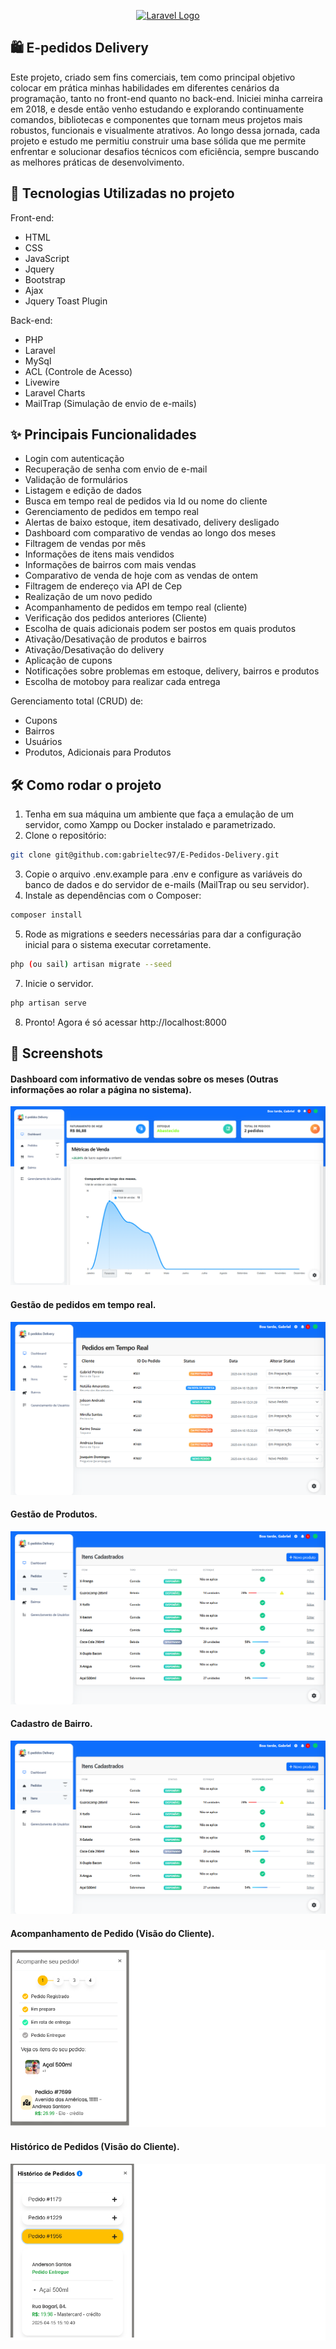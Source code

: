 <p align="center"><a href="https://laravel.com" target="_blank"><img src="https://raw.githubusercontent.com/laravel/art/master/logo-lockup/5%20SVG/2%20CMYK/1%20Full%20Color/laravel-logolockup-cmyk-red.svg" width="400" alt="Laravel Logo"></a></p>

## 🛍️ E-pedidos Delivery
Este projeto, criado sem fins comerciais, tem como principal objetivo colocar em prática minhas habilidades em diferentes cenários da programação, tanto no front-end quanto no back-end. Iniciei minha carreira em 2018, e desde então venho estudando e explorando continuamente comandos, bibliotecas e componentes que tornam meus projetos mais robustos, funcionais e visualmente atrativos. Ao longo dessa jornada, cada projeto e estudo me permitiu construir uma base sólida que me permite enfrentar e solucionar desafios técnicos com eficiência, sempre buscando as melhores práticas de desenvolvimento.

## 🚀 Tecnologias Utilizadas no projeto

Front-end:
- HTML
- CSS
- JavaScript
- Jquery
- Bootstrap
- Ajax
- Jquery Toast Plugin

Back-end:
- PHP
- Laravel
- MySql
- ACL (Controle de Acesso)
- Livewire
- Laravel Charts
- MailTrap (Simulação de envio de e-mails)

## ✨ Principais Funcionalidades

- Login com autenticação
- Recuperação de senha com envio de e-mail
- Validação de formulários
- Listagem e edição de dados
- Busca em tempo real de pedidos via Id ou nome do cliente
- Gerenciamento de pedidos em tempo real
- Alertas de baixo estoque, item desativado, delivery desligado
- Dashboard com comparativo de vendas ao longo dos meses
- Filtragem de vendas por mês
- Informações de itens mais vendidos
- Informações de bairros com mais vendas
- Comparativo de venda de hoje com as vendas de ontem
- Filtragem de endereço via API de Cep
- Realização de um novo pedido
- Acompanhamento de pedidos em tempo real (cliente)
- Verificação dos pedidos anteriores (Cliente)
- Escolha de quais adicionais podem ser postos em quais produtos
- Ativação/Desativação de produtos e bairros
- Ativação/Desativação do delivery
- Aplicação de cupons
- Notificações sobre problemas em estoque, delivery, bairros e produtos
- Escolha de motoboy para realizar cada entrega

Gerenciamento total (CRUD) de:

- Cupons
- Bairros
- Usuários
- Produtos, Adicionais para Produtos

## 🛠️ Como rodar o projeto

1. Tenha em sua máquina um ambiente que faça a emulação de um servidor, como Xampp ou Docker instalado e parametrizado.
2. Clone o repositório:
```bash
git clone git@github.com:gabrieltec97/E-Pedidos-Delivery.git
```
3. Copie o arquivo .env.example para .env e configure as variáveis do banco de dados e do servidor de e-mails (MailTrap ou seu servidor).
4. Instale as dependências com o Composer:
```bash
composer install
```
5. Rode as migrations e seeders necessárias para dar a configuração inicial para o sistema executar corretamente.
```bash
php (ou sail) artisan migrate --seed
```
7. Inicie o servidor.
```bash
php artisan serve
```
8. Pronto! Agora é só acessar http://localhost:8000

## 📸 Screenshots

<h4>Dashboard com informativo de vendas sobre os meses (Outras informações ao rolar a página no sistema).</h4>

![Dashboard](assets/dashboard.png)

<h4>Gestão de pedidos em tempo real.</h4>

![TempoReal](assets/realtime.png)

<h4>Gestão de Produtos.</h4>

![Produtos](assets/produtos.png)

<h4>Cadastro de Bairro.</h4>

![Bairro](assets/produtos.png)

<h4>Acompanhamento de Pedido (Visão do Cliente).</h4>

![Cliente](assets/cliente-acompanhamento.png)

<h4>Histórico de Pedidos (Visão do Cliente).</h4>

![ClienteHistorico](assets/meus-pedidos.png)
